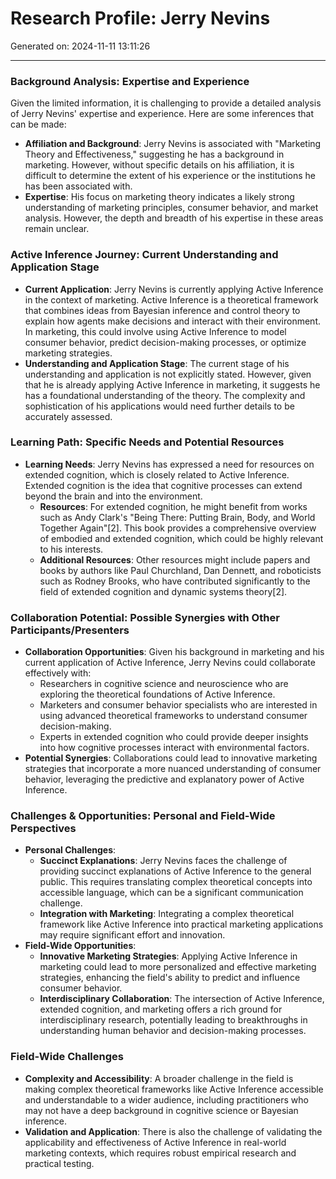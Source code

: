 # Research Profile: Jerry Nevins

Generated on: 2024-11-11 13:11:26

---

### Background Analysis: Expertise and Experience

Given the limited information, it is challenging to provide a detailed analysis of Jerry Nevins' expertise and experience. Here are some inferences that can be made:

- **Affiliation and Background**: Jerry Nevins is associated with "Marketing Theory and Effectiveness," suggesting he has a background in marketing. However, without specific details on his affiliation, it is difficult to determine the extent of his experience or the institutions he has been associated with.
- **Expertise**: His focus on marketing theory indicates a likely strong understanding of marketing principles, consumer behavior, and market analysis. However, the depth and breadth of his expertise in these areas remain unclear.

### Active Inference Journey: Current Understanding and Application Stage

- **Current Application**: Jerry Nevins is currently applying Active Inference in the context of marketing. Active Inference is a theoretical framework that combines ideas from Bayesian inference and control theory to explain how agents make decisions and interact with their environment. In marketing, this could involve using Active Inference to model consumer behavior, predict decision-making processes, or optimize marketing strategies.
- **Understanding and Application Stage**: The current stage of his understanding and application is not explicitly stated. However, given that he is already applying Active Inference in marketing, it suggests he has a foundational understanding of the theory. The complexity and sophistication of his applications would need further details to be accurately assessed.

### Learning Path: Specific Needs and Potential Resources

- **Learning Needs**: Jerry Nevins has expressed a need for resources on extended cognition, which is closely related to Active Inference. Extended cognition is the idea that cognitive processes can extend beyond the brain and into the environment.
  - **Resources**: For extended cognition, he might benefit from works such as Andy Clark's "Being There: Putting Brain, Body, and World Together Again"[2]. This book provides a comprehensive overview of embodied and extended cognition, which could be highly relevant to his interests.
  - **Additional Resources**: Other resources might include papers and books by authors like Paul Churchland, Dan Dennett, and roboticists such as Rodney Brooks, who have contributed significantly to the field of extended cognition and dynamic systems theory[2].

### Collaboration Potential: Possible Synergies with Other Participants/Presenters

- **Collaboration Opportunities**: Given his background in marketing and his current application of Active Inference, Jerry Nevins could collaborate effectively with:
  - Researchers in cognitive science and neuroscience who are exploring the theoretical foundations of Active Inference.
  - Marketers and consumer behavior specialists who are interested in using advanced theoretical frameworks to understand consumer decision-making.
  - Experts in extended cognition who could provide deeper insights into how cognitive processes interact with environmental factors.
- **Potential Synergies**: Collaborations could lead to innovative marketing strategies that incorporate a more nuanced understanding of consumer behavior, leveraging the predictive and explanatory power of Active Inference.

### Challenges & Opportunities: Personal and Field-Wide Perspectives

- **Personal Challenges**:
  - **Succinct Explanations**: Jerry Nevins faces the challenge of providing succinct explanations of Active Inference to the general public. This requires translating complex theoretical concepts into accessible language, which can be a significant communication challenge.
  - **Integration with Marketing**: Integrating a complex theoretical framework like Active Inference into practical marketing applications may require significant effort and innovation.
- **Field-Wide Opportunities**:
  - **Innovative Marketing Strategies**: Applying Active Inference in marketing could lead to more personalized and effective marketing strategies, enhancing the field's ability to predict and influence consumer behavior.
  - **Interdisciplinary Collaboration**: The intersection of Active Inference, extended cognition, and marketing offers a rich ground for interdisciplinary research, potentially leading to breakthroughs in understanding human behavior and decision-making processes.

### Field-Wide Challenges

- **Complexity and Accessibility**: A broader challenge in the field is making complex theoretical frameworks like Active Inference accessible and understandable to a wider audience, including practitioners who may not have a deep background in cognitive science or Bayesian inference.
- **Validation and Application**: There is also the challenge of validating the applicability and effectiveness of Active Inference in real-world marketing contexts, which requires robust empirical research and practical testing.